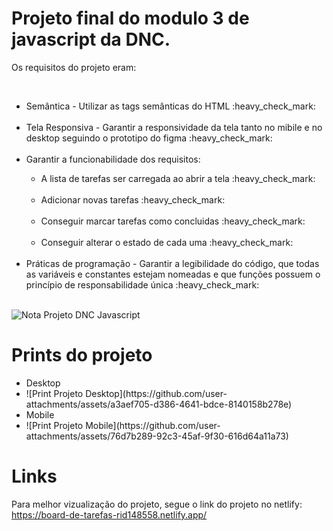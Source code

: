<h1>Projeto final do modulo 3 de javascript da DNC.</h1>
<p>Os requisitos do projeto eram: </p><br>
  <ul>
    <li>Semântica - Utilizar as tags semânticas do HTML :heavy_check_mark: </li><br>
    <li>Tela Responsiva - Garantir a responsividade da tela tanto no mibile e no desktop seguindo o prototipo do figma :heavy_check_mark: </li><br>
    <li>Garantir a funcionabilidade dos requisitos: <br></li>
                                            <ul>
                                              <li>A lista de tarefas ser carregada ao abrir a tela :heavy_check_mark: </li><br>
                                              <li>Adicionar novas tarefas :heavy_check_mark: </li><br>
                                              <li>Conseguir marcar tarefas como concluidas :heavy_check_mark: </li><br>
                                              <li>Conseguir alterar o estado de cada uma :heavy_check_mark: </li><br>
                                            </ul>                                 
  <li>Práticas de programação - Garantir a legibilidade do código, que todas as variáveis e constantes estejam nomeadas e que funções possuem o princípio de responsabilidade única :heavy_check_mark: </li><br>
  </ul>

![Nota Projeto DNC Javascript](https://github.com/user-attachments/assets/8bee1f89-e8a8-45b9-b1f9-d7128e21f205)

<h1>Prints do projeto</h1>
<ul>
  <li>Desktop</li>
  <li>![Print Projeto Desktop](https://github.com/user-attachments/assets/a3aef705-d386-4641-bdce-8140158b278e)</li>

  <li>Mobile</li>
  <li>![Print Projeto Mobile](https://github.com/user-attachments/assets/76d7b289-92c3-45af-9f30-616d64a11a73)</li>

</ul>
<h1>Links</h1>

Para melhor vizualização do projeto, segue o link do projeto no netlify: https://board-de-tarefas-rid148558.netlify.app/
